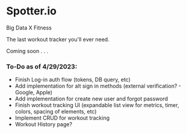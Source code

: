 # Spotter.io

Big Data X Fitness

The last workout tracker you'll ever need.

Coming soon . . .


<h3>
To-Do as of 4/29/2023:
</h3>
<ul>
<li>Finish Log-in auth flow (tokens, DB query, etc)</li>
<li>Add implementation for alt sign in methods (external verification? - Google, Apple)</li>
<li>Add implementation for create new user and forgot password</li>
<li>Finish workout tracking UI (expandable list view for metrics, timer, colors, spacing of elements, etc)</li>
<li>Implement CRUD for workout tracking</li>
<li>Workout History page?</li>
</ul>

